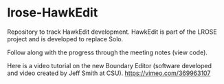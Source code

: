 # lrose-HawkEdit
Repository to track HawkEdit development.  HawkEdit is part of the LROSE project and is  developed to replace Solo.

Follow along with the progress through the meeting notes (view code).

Here is a video tutorial on the new Boundary Editor (software developed and video created by Jeff Smith at CSU).
https://vimeo.com/369963107
